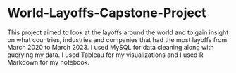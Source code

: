 # World-Layoffs-Capstone-Project
This project aimed to look at the layoffs around the world and to gain insight on what countries, industries and companies that had the most layoffs from March 2020 to March 2023. I used MySQL for data cleaning along with querying my data. I used Tableau for my visualizations and I used R Markdown for my notebook.
